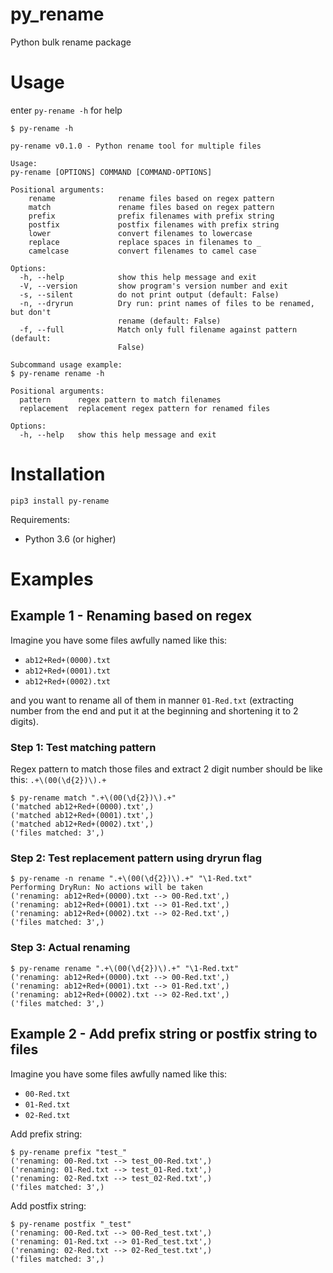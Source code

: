 # py_rename
Python bulk rename package

# Usage
enter `py-rename -h` for help

```shell
$ py-rename -h

py-rename v0.1.0 - Python rename tool for multiple files

Usage:
py-rename [OPTIONS] COMMAND [COMMAND-OPTIONS]

Positional arguments:
    rename              rename files based on regex pattern
    match               rename files based on regex pattern
    prefix              prefix filenames with prefix string
    postfix             postfix filenames with prefix string
    lower               convert filenames to lowercase
    replace             replace spaces in filenames to _
    camelcase           convert filenames to camel case

Options:
  -h, --help            show this help message and exit
  -V, --version         show program's version number and exit
  -s, --silent          do not print output (default: False)
  -n, --dryrun          Dry run: print names of files to be renamed, but don't
                        rename (default: False)
  -f, --full            Match only full filename against pattern (default:
                        False)

Subcommand usage example:
$ py-rename rename -h

Positional arguments:
  pattern      regex pattern to match filenames
  replacement  replacement regex pattern for renamed files

Options:
  -h, --help   show this help message and exit
```

# Installation
```shell
pip3 install py-rename
```

Requirements:
* Python 3.6 (or higher)

# Examples
## Example 1 - Renaming based on regex
Imagine you have some files awfully named like this:
- `ab12+Red+(0000).txt`
- `ab12+Red+(0001).txt`
- `ab12+Red+(0002).txt`

and you want to rename all of them in manner `01-Red.txt` (extracting number from the end and put it at the beginning and shortening it to 2 digits).

### Step 1: Test matching pattern
Regex pattern to match those files and extract 2 digit number should be like this: `.+\(00(\d{2})\).+`
```shell
$ py-rename match ".+\(00(\d{2})\).+"
('matched ab12+Red+(0000).txt',)
('matched ab12+Red+(0001).txt',)
('matched ab12+Red+(0002).txt',)
('files matched: 3',)
```

### Step 2: Test replacement pattern using dryrun flag
```shell
$ py-rename -n rename ".+\(00(\d{2})\).+" "\1-Red.txt"
Performing DryRun: No actions will be taken
('renaming: ab12+Red+(0000).txt --> 00-Red.txt',)
('renaming: ab12+Red+(0001).txt --> 01-Red.txt',)
('renaming: ab12+Red+(0002).txt --> 02-Red.txt',)
('files matched: 3',)
```

### Step 3: Actual renaming
```shell
$ py-rename rename ".+\(00(\d{2})\).+" "\1-Red.txt"
('renaming: ab12+Red+(0000).txt --> 00-Red.txt',)
('renaming: ab12+Red+(0001).txt --> 01-Red.txt',)
('renaming: ab12+Red+(0002).txt --> 02-Red.txt',)
('files matched: 3',)
```

## Example 2 - Add prefix string or postfix string to files
Imagine you have some files awfully named like this:
- `00-Red.txt`
- `01-Red.txt`
- `02-Red.txt`

Add prefix string:
```shell
$ py-rename prefix "test_"
('renaming: 00-Red.txt --> test_00-Red.txt',)
('renaming: 01-Red.txt --> test_01-Red.txt',)
('renaming: 02-Red.txt --> test_02-Red.txt',)
('files matched: 3',)
```

Add postfix string:
```shell
$ py-rename postfix "_test"
('renaming: 00-Red.txt --> 00-Red_test.txt',)
('renaming: 01-Red.txt --> 01-Red_test.txt',)
('renaming: 02-Red.txt --> 02-Red_test.txt',)
('files matched: 3',)
```
